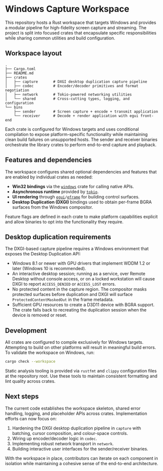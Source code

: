 # Windows Capture Workspace

This repository hosts a Rust workspace that targets Windows and provides a modular pipeline for high-fidelity screen capture and streaming. The project is split into focused crates that encapsulate specific responsibilities while sharing common utilities and build configuration.

## Workspace layout

```
.
├── Cargo.toml
├── README.md
├── crates
│   ├── capture       # DXGI desktop duplication capture pipeline
│   ├── codec         # Encoder/decoder primitives and format negotiation
│   ├── network       # Tokio-powered networking utilities
│   └── shared        # Cross-cutting types, logging, and configuration
└── bins
    ├── sender        # Screen capture + encode + transmit application
    └── receiver      # Decode + render application with egui front-end
```

Each crate is configured for Windows targets and uses conditional compilation to expose platform-specific functionality while maintaining clean build failures on unsupported hosts. The sender and receiver binaries orchestrate the library crates to perform end-to-end capture and playback.

## Features and dependencies

The workspace configures shared optional dependencies and features that are enabled by individual crates as needed:

- **Win32 bindings** via the [`windows`](https://crates.io/crates/windows) crate for calling native APIs.
- **Asynchronous runtime** provided by [`tokio`](https://crates.io/crates/tokio).
- **UI rendering** through [`egui`](https://crates.io/crates/egui)`/`[`eframe`](https://crates.io/crates/eframe) for building control surfaces.
- **Desktop Duplication (DXGI)** bindings used to obtain per-frame BGRA surfaces from the Windows compositor.

Feature flags are defined in each crate to make platform capabilities explicit and allow binaries to opt into the functionality they require.

## Desktop duplication requirements

The DXGI-based capture pipeline requires a Windows environment that exposes the Desktop Duplication API:

- Windows 8.1 or newer with GPU drivers that implement WDDM 1.2 or later (Windows 10 is recommended).
- An interactive desktop session; running as a service, over Remote Desktop without console access, or on a locked workstation will cause DXGI to report `ACCESS_DENIED` or `ACCESS_LOST` errors.
- No protected content in the capture region. The compositor masks protected surfaces before duplication and DXGI will surface `ProtectedContentMaskedOut` in the frame metadata.
- Sufficient GPU resources to create a D3D11 device with BGRA support. The crate falls back to recreating the duplication session when the device is removed or reset.

## Development

All crates are configured to compile exclusively for Windows targets. Attempting to build on other platforms will result in meaningful build errors. To validate the workspace on Windows, run:

```bash
cargo check --workspace
```

Static analysis tooling is provided via `rustfmt` and `clippy` configuration files at the repository root. Use these tools to maintain consistent formatting and lint quality across crates.

## Next steps

The current code establishes the workspace skeleton, shared error handling, logging, and placeholder APIs across crates. Implementation efforts can now focus on:

1. Hardening the DXGI desktop duplication pipeline in `capture` with batching, cursor composition, and colour-space controls.
2. Wiring up encoder/decoder logic in `codec`.
3. Implementing robust network transport in `network`.
4. Building interactive user interfaces for the sender/receiver binaries.

With the workspace in place, contributors can iterate on each component in isolation while maintaining a cohesive sense of the end-to-end architecture.
